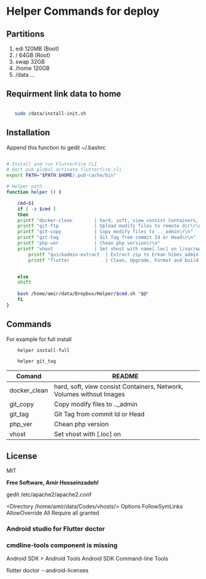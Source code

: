 # Helper Commands for deploy

## Partitions
1. edi     120MB (Boot)
2. /       64GB  (Root)
3. swap    32GB
4. /home   120GB
5. /data   ...

## Requirment link data to home

```sh

   sudo /data/install-init.sh
```

## Installation
Append this function to gedit ~/.bashrc

```sh

# Install and run FlutterFire CLI
# dart pub global activate flutterfire_cli
export PATH="$PATH:$HOME/.pub-cache/bin"

# Helper path 
function helper () {

    cmd=$1
    if [ -z $cmd ]
    then
	printf "docker-clean        | hard, soft, view consist Containers, Network, Volumes without Images\r\n"
	printf "git-ftp             | Upload modify files to remote dir\r\n"
	printf "git-copy            | Copy modify files to .._admin\r\n"
	printf "git-tag             | Git Tag from commit Id or Head\r\n"
	printf "php-ver             | Chean php version\r\n"
	printf "vhost               | Set vhost with name[.loc] on [/var/www/vhosts/]Path\r\n"
        printf "quickadmin-extract  | Extract zip to Erkan hibes_admin on quickadmin branch\r\n"        
        printf "flutter             | Clean, Upgrade, Format and build APK [-apk]\r\n"


    else
    shift
    
    bash /home/amir/data/Dropbox/Helper/$cmd.sh "$@"
    fi
}


```

## Commands
For example for full install

```sh
    helper install-full

    helper git_tag
```

| Comand | README |
| ------ | ------ |
|docker_clean        | hard, soft, view consist Containers, Network, Volumes without Images|
|git_copy            | Copy modify files to .._admin|
|git_tag             | Git Tag from commit Id or Head|
|php_ver             | Chean php version|
|vhost               | Set vhost with [.loc] on|

## License

MIT

**Free Software, Amir Hosseinzadeh!**

gedit /etc/apache2/apache2.conf

<Directory /home/amir/data/Codes/vhosts/>
	Options FollowSymLinks
	AllowOverride All
	Require all granted
</Directory>


### Android studio for Flutter doctor
### cmdline-tools component is missing
Android SDK > Android Tools
   Android SDK Command-line Tools

flutter doctor --android-licenses
